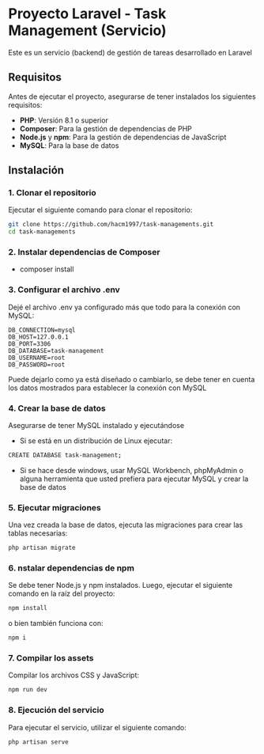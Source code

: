 # Proyecto Laravel - Task Management (Servicio)

Este es un servicio (backend) de gestión de tareas desarrollado en Laravel

## Requisitos

Antes de ejecutar el proyecto, asegurarse de tener instalados los siguientes requisitos:

-   **PHP**: Versión 8.1 o superior
-   **Composer**: Para la gestión de dependencias de PHP
-   **Node.js** y **npm**: Para la gestión de dependencias de JavaScript
-   **MySQL**: Para la base de datos

## Instalación

### 1. Clonar el repositorio

Ejecutar el siguiente comando para clonar el repositorio:

```bash
git clone https://github.com/hacm1997/task-managements.git
cd task-managements
```

### 2. Instalar dependencias de Composer

-   composer install

### 3. Configurar el archivo .env

Dejé el archivo .env ya configurado más que todo para la conexión con MySQL:

```
DB_CONNECTION=mysql
DB_HOST=127.0.0.1
DB_PORT=3306
DB_DATABASE=task-management
DB_USERNAME=root
DB_PASSWORD=root
```

Puede dejarlo como ya está diseñado o cambiarlo, se debe tener en cuenta los datos mostrados para establecer la conexión con MySQL

### 4. Crear la base de datos

Asegurarse de tener MySQL instalado y ejecutándose

-   Si se está en un distribución de Linux ejecutar:

```bash
CREATE DATABASE task-management;
```

-   Si se hace desde windows, usar MySQL Workbench, phpMyAdmin o alguna herramienta que usted prefiera para ejecutar MySQL y crear la base de datos

### 5. Ejecutar migraciones

Una vez creada la base de datos, ejecuta las migraciones para crear las tablas necesarias:

```bash
php artisan migrate
```

### 6. nstalar dependencias de npm

Se debe tener Node.js y npm instalados. Luego, ejecutar el siguiente comando en la raíz del proyecto:

```bash
npm install
```

o bien también funciona con:

```bash
npm i
```

### 7. Compilar los assets

Compilar los archivos CSS y JavaScript:

```bash
npm run dev
```

### 8. Ejecución del servicio

Para ejecutar el servicio, utilizar el siguiente comando:

```bash
php artisan serve
```
